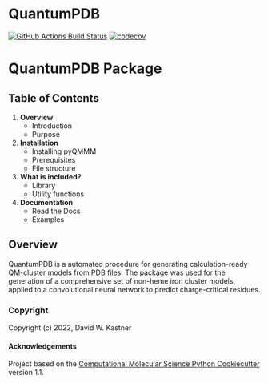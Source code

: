 QuantumPDB
==============================
[//]: # (Badges)
[![GitHub Actions Build Status](https://github.com/REPLACE_WITH_OWNER_ACCOUNT/quantumpdb/workflows/CI/badge.svg)](https://github.com/REPLACE_WITH_OWNER_ACCOUNT/quantumpdb/actions?query=workflow%3ACI)
[![codecov](https://codecov.io/gh/REPLACE_WITH_OWNER_ACCOUNT/QuantumPDB/branch/main/graph/badge.svg)](https://codecov.io/gh/REPLACE_WITH_OWNER_ACCOUNT/QuantumPDB/branch/main)


# QuantumPDB Package
## Table of Contents
1. **Overview**
    * Introduction
    * Purpose
2. **Installation**
    * Installing pyQMMM
    * Prerequisites
    * File structure
3. **What is included?**
    * Library
    * Utility functions
4. **Documentation**
    * Read the Docs
    * Examples


## Overview
QuantumPDB is a automated procedure for generating calculation-ready QM-cluster models from PDB files.
The package was used for the generation of a comprehensive set of non-heme iron cluster models,
applied to a convolutional neural network to predict charge-critical residues.

### Copyright

Copyright (c) 2022, David W. Kastner


#### Acknowledgements
 
Project based on the 
[Computational Molecular Science Python Cookiecutter](https://github.com/molssi/cookiecutter-cms) version 1.1.
